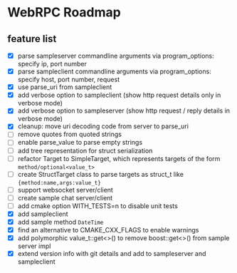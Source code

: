 # WebRPC Roadmap

## feature list

- [x] parse sampleserver commandline arguments via program_options: specify ip, port number
- [x] parse sampleclient commandline arguments via program_options: specify host, port number, request
- [x] use parse_uri from sampleclient
- [x] add verbose option to sampleclient (show http request details only in verbose mode)
- [x] add verbose option to sampleserver (show http request / reply details in verbose mode)
- [x] cleanup: move uri decoding code from server to parse_uri
- [ ] remove quotes from quoted strings
- [ ] enable parse_value to parse empty strings
- [ ] add tree representation for struct serialization
- [ ] refactor Target to SimpleTarget, which represents targets of the form `method/optional<value_t>`
- [ ] create StructTarget class to parse targets as struct_t like `{method:name,args:value_t}`
- [ ] support websocket server/client
- [ ] create sample chat server/client
- [ ] add cmake option WITH_TESTS=n to disable unit tests
- [x] add sampleclient
- [x] add sample method `DateTime`
- [x] find an alternative to CMAKE_CXX_FLAGS to enable warnings
- [x] add polymorphic value_t::get<>() to remove boost::get<>() from sample server impl
- [x] extend version info with git details and add to sampleserver and sampleclient
